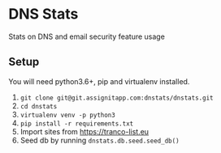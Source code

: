 # DNS Stats
Stats on DNS and email security feature usage

## Setup
You will need python3.6+, pip and virtualenv installed.

1. `git clone git@git.assignitapp.com:dnstats/dnstats.git`
1. `cd dnstats`
1. `virtualenv venv -p python3`
1. `pip install -r requirements.txt`
1.  Import sites from https://tranco-list.eu
1. Seed db by running `dnstats.db.seed.seed_db()`
